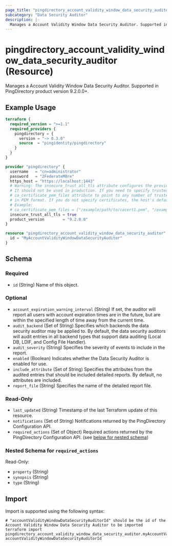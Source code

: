 ```yaml
---
page_title: "pingdirectory_account_validity_window_data_security_auditor Resource - terraform-provider-pingdirectory"
subcategory: "Data Security Auditor"
description: |-
  Manages a Account Validity Window Data Security Auditor. Supported in PingDirectory product version 9.2.0.0+.
---
```


# pingdirectory_account_validity_window_data_security_auditor (Resource)

Manages a Account Validity Window Data Security Auditor. Supported in PingDirectory product version 9.2.0.0+.

## Example Usage

```terraform
terraform {
  required_version = ">=1.1"
  required_providers {
    pingdirectory = {
      version = "~> 0.3.0"
      source  = "pingidentity/pingdirectory"
    }
  }
}

provider "pingdirectory" {
  username   = "cn=administrator"
  password   = "2FederateM0re"
  https_host = "https://localhost:1443"
  # Warning: The insecure_trust_all_tls attribute configures the provider to trust any certificate presented by the PingDirectory server.
  # It should not be used in production. If you need to specify trusted CA certificates, use the
  # ca_certificate_pem_files attribute to point to any number of trusted CA certificate files
  # in PEM format. If you do not specify certificates, the host's default root CA set will be used.
  # Example:
  # ca_certificate_pem_files = ["/example/path/to/cacert1.pem", "/example/path/to/cacert2.pem"]
  insecure_trust_all_tls = true
  product_version        = "9.2.0.0"
}

resource "pingdirectory_account_validity_window_data_security_auditor" "myAccountValidityWindowDataSecurityAuditor" {
  id = "MyAccountValidityWindowDataSecurityAuditor"
}
```

<!-- schema generated by tfplugindocs -->
## Schema

### Required

- `id` (String) Name of this object.

### Optional

- `account_expiration_warning_interval` (String) If set, the auditor will report all users with account expiration times are in the future, but are within the specified length of time away from the current time.
- `audit_backend` (Set of String) Specifies which backends the data security auditor may be applied to. By default, the data security auditors will audit entries in all backend types that support data auditing (Local DB, LDIF, and Config File Handler).
- `audit_severity` (String) Specifies the severity of events to include in the report.
- `enabled` (Boolean) Indicates whether the Data Security Auditor is enabled for use.
- `include_attribute` (Set of String) Specifies the attributes from the audited entries that should be included detailed reports. By default, no attributes are included.
- `report_file` (String) Specifies the name of the detailed report file.

### Read-Only

- `last_updated` (String) Timestamp of the last Terraform update of this resource.
- `notifications` (Set of String) Notifications returned by the PingDirectory Configuration API.
- `required_actions` (Set of Object) Required actions returned by the PingDirectory Configuration API. (see [below for nested schema](#nestedatt--required_actions))

<a id="nestedatt--required_actions"></a>
### Nested Schema for `required_actions`

Read-Only:

- `property` (String)
- `synopsis` (String)
- `type` (String)

## Import

Import is supported using the following syntax:

```shell
# "accountValidityWindowDataSecurityAuditorId" should be the id of the Account Validity Window Data Security Auditor to be imported
terraform import pingdirectory_account_validity_window_data_security_auditor.myAccountValidityWindowDataSecurityAuditor accountValidityWindowDataSecurityAuditorId
```

